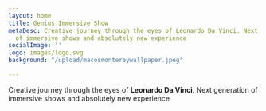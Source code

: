```yaml
---
layout: home
title: Genius Immersive Show
metaDesc: Creative journey through the eyes of Leonardo Da Vinci. Next generation
  of immersive shows and absolutely new experience
socialImage: ''
logo: images/logo.svg
background: "/upload/macosmontereywallpaper.jpeg"

---
```

Creative journey through the eyes of **Leonardo Da Vinci**. Next generation of immersive shows and absolutely new experience
